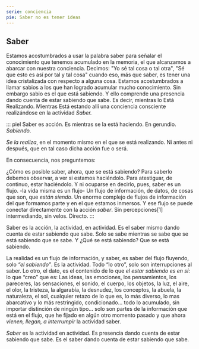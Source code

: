 ```yaml
---
serie: conciencia
pie: Saber no es tener ideas
---
```


## Saber

Estamos acostumbrados a usar la palabra saber para señalar el conocimiento que tenemos acumulado en la memoria, el que alcanzamos a abarcar con nuestra conciencia. Decimos: "Yo sé tal cosa o tal otra", "Sé que esto es así por tal y tal cosa" cuando eso, más que saber, es tener una idea cristalizada con respecto a alguna cosa. Estamos acostumbrados a llamar sabios a los que han logrado acumular mucho conocimiento. Sin embargo sabio es el que está sabiendo. Y ello comprende una presencia dando cuenta de estar sabiendo que sabe. Es decir, mientras lo Está Realizando. Mientras Está estando allí una conciencia consciente realizándose en la actividad _Saber._

::: piel
Saber es acción. Es mientras se la está haciendo. En gerundio. _Sabiendo_.

_Se la realiza_, en el momento mismo en el que se está realizando. Ni antes ni después, que en tal caso dicha acción fue o será.

En consecuencia, nos preguntemos:

¿Cómo es posible saber, ahora, que se está sabiendo? Para saberlo debemos observar, a ver si estamos haciéndolo. Para atestiguar, de continuo, estar haciéndolo.
Y ni ocuparse en decirlo, pues, saber es un flujo. -la vida misma es un flujo-
Un flujo de información, de datos, de cosas que son, que _están siendo_. Un enorme complejo de flujos de información del que formamos parte y en el que estamos inmersos. Y ese flujo se puede conectar directamente con la acción _saber_. Sin percepciones[1] intermediando, sin velos. Directo.
:::

Saber es la acción, la actividad, en actividad.
Es el saber mismo dando cuenta de estar sabiendo que sabe.
Solo se sabe mientras se sabe que se está sabiendo que se sabe.
Y ¿Qué se está sabiendo? Que se está sabiendo.

La realidad es un flujo de información, y saber, es saber del flujo fluyendo, solo _“el sabiendo”_.
Es la actividad. Todo “lo otro”, solo son interrupciones al saber.
Lo otro, el dato, es el contenido de lo que _el estar sabiendo es en sí_: lo que “creo” que es:
Las ideas, las emociones, los pensamientos, los pareceres, las sensaciones, el sonido, el cuerpo, los objetos, la luz, el aire, el olor, la tristeza, la algarabía, la desnudez, los conceptos, la abuela, la naturaleza, el sol, cualquier retazo de lo que es, lo más diverso, lo mas abarcativo y lo más restringido, condicionado… todo lo acumulado, sin importar distinción de ningún tipo… solo son partes de la información que está en el flujo, que he fijado en algún otro momento pasado y que ahora _vienen, llegan, a interrumpir_ la actividad saber.

_Saber_ es la actividad en actividad.
Es presencia dando cuenta de estar sabiendo que sabe.
Es el saber dando cuenta de estar sabiendo que sabe.

[^1]: La percepción es un espejo que da una imagen de lo que Es. Nunca muestra el hecho en sí. Al percibir, lo que vemos es esa imagen, no el hecho. No es la cosa, ni la imagen de la cosa, ni aún algo que entendemos de la cosa, sino lo que entendemos de una imagen de la cosa.
